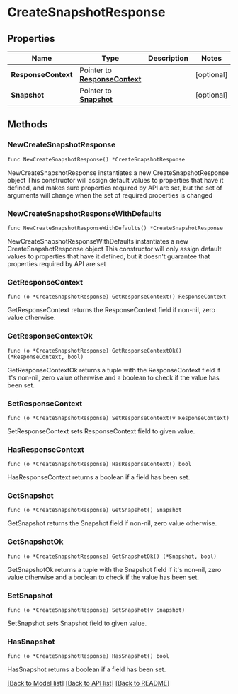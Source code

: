 # CreateSnapshotResponse

## Properties

Name | Type | Description | Notes
------------ | ------------- | ------------- | -------------
**ResponseContext** | Pointer to [**ResponseContext**](ResponseContext.md) |  | [optional] 
**Snapshot** | Pointer to [**Snapshot**](Snapshot.md) |  | [optional] 

## Methods

### NewCreateSnapshotResponse

`func NewCreateSnapshotResponse() *CreateSnapshotResponse`

NewCreateSnapshotResponse instantiates a new CreateSnapshotResponse object
This constructor will assign default values to properties that have it defined,
and makes sure properties required by API are set, but the set of arguments
will change when the set of required properties is changed

### NewCreateSnapshotResponseWithDefaults

`func NewCreateSnapshotResponseWithDefaults() *CreateSnapshotResponse`

NewCreateSnapshotResponseWithDefaults instantiates a new CreateSnapshotResponse object
This constructor will only assign default values to properties that have it defined,
but it doesn't guarantee that properties required by API are set

### GetResponseContext

`func (o *CreateSnapshotResponse) GetResponseContext() ResponseContext`

GetResponseContext returns the ResponseContext field if non-nil, zero value otherwise.

### GetResponseContextOk

`func (o *CreateSnapshotResponse) GetResponseContextOk() (*ResponseContext, bool)`

GetResponseContextOk returns a tuple with the ResponseContext field if it's non-nil, zero value otherwise
and a boolean to check if the value has been set.

### SetResponseContext

`func (o *CreateSnapshotResponse) SetResponseContext(v ResponseContext)`

SetResponseContext sets ResponseContext field to given value.

### HasResponseContext

`func (o *CreateSnapshotResponse) HasResponseContext() bool`

HasResponseContext returns a boolean if a field has been set.

### GetSnapshot

`func (o *CreateSnapshotResponse) GetSnapshot() Snapshot`

GetSnapshot returns the Snapshot field if non-nil, zero value otherwise.

### GetSnapshotOk

`func (o *CreateSnapshotResponse) GetSnapshotOk() (*Snapshot, bool)`

GetSnapshotOk returns a tuple with the Snapshot field if it's non-nil, zero value otherwise
and a boolean to check if the value has been set.

### SetSnapshot

`func (o *CreateSnapshotResponse) SetSnapshot(v Snapshot)`

SetSnapshot sets Snapshot field to given value.

### HasSnapshot

`func (o *CreateSnapshotResponse) HasSnapshot() bool`

HasSnapshot returns a boolean if a field has been set.


[[Back to Model list]](../README.md#documentation-for-models) [[Back to API list]](../README.md#documentation-for-api-endpoints) [[Back to README]](../README.md)


